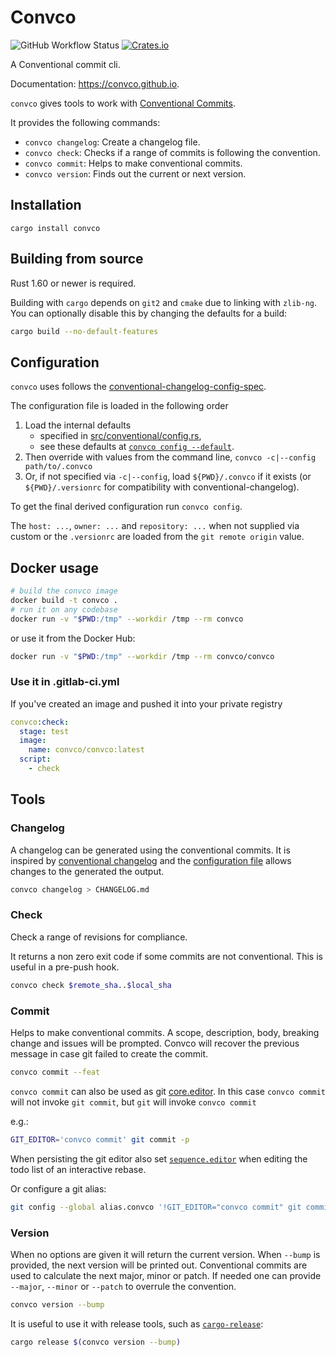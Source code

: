 # Convco

![GitHub Workflow Status](https://img.shields.io/github/actions/workflow/status/convco/convco/docker.yml)
[![Crates.io](https://img.shields.io/crates/v/convco)](https://crates.io/crates/convco)

A Conventional commit cli.

Documentation: <https://convco.github.io>.

`convco` gives tools to work with [Conventional Commits][1].

It provides the following commands:

- `convco changelog`: Create a changelog file.
- `convco check`: Checks if a range of commits is following the convention.
- `convco commit`: Helps to make conventional commits.
- `convco version`: Finds out the current or next version.

## Installation

`cargo install convco`

## Building from source

Rust 1.60 or newer is required.

Building with `cargo` depends on `git2` and `cmake` due to linking with `zlib-ng`.
You can optionally disable this by changing the defaults for a build:

```sh
cargo build --no-default-features
```

## Configuration

`convco` uses follows the [conventional-changelog-config-spec][3].

The configuration file is loaded in the following order

1. Load the internal defaults
    - specified in [src/conventional/config.rs](src/conventional/config.rs),
    - see these defaults at [`convco config --default`](https://convco.github.io/configuration#default-configuration).
2. Then override with values from the command line, `convco -c|--config path/to/.convco`
3. Or, if not specified via `-c|--config`, load `${PWD}/.convco` if it exists (or `${PWD}/.versionrc` for compatibility with conventional-changelog).

To get the final derived configuration run `convco config`.

The `host: ...`, `owner: ...` and `repository: ...` when not supplied via custom or the `.versionrc` are loaded
from the `git remote origin` value.

## Docker usage

```sh
# build the convco image
docker build -t convco .
# run it on any codebase
docker run -v "$PWD:/tmp" --workdir /tmp --rm convco
```

or use it from the Docker Hub:

```sh
docker run -v "$PWD:/tmp" --workdir /tmp --rm convco/convco
```

### Use it in .gitlab-ci.yml

If you've created an image and pushed it into your private registry

```yaml
convco:check:
  stage: test
  image:
    name: convco/convco:latest
  script:
    - check
```

## Tools

### Changelog

A changelog can be generated using the conventional commits.
It is inspired by [conventional changelog][2] and the [configuration file](#configuration) allows changes to the generated the output.

```sh
convco changelog > CHANGELOG.md
```

### Check

Check a range of revisions for compliance.

It returns a non zero exit code if some commits are not conventional.
This is useful in a pre-push hook.

```sh
convco check $remote_sha..$local_sha
```

### Commit

Helps to make conventional commits.
A scope, description, body, breaking change and issues will be prompted.
Convco will recover the previous message in case git failed to create the commit.

```sh
convco commit --feat
```

`convco commit` can also be used as git [core.editor][4].
In this case `convco commit` will not invoke `git commit`, but `git` will invoke `convco commit`

e.g.:

```sh
GIT_EDITOR='convco commit' git commit -p
```

When persisting the git editor also set [`sequence.editor`][5] when editing the todo list of an interactive rebase.

Or configure a git alias:

```sh
git config --global alias.convco '!GIT_EDITOR="convco commit" git commit'
```

### Version

When no options are given it will return the current version.
When `--bump` is provided, the next version will be printed out.
Conventional commits are used to calculate the next major, minor or patch.
If needed one can provide `--major`, `--minor` or `--patch` to overrule the convention.

```sh
convco version --bump
```

It is useful to use it with release tools, such as [`cargo-release`](https://crates.io/crates/cargo-release):

```sh
cargo release $(convco version --bump)
```

[1]: https://www.conventionalcommits.org/
[2]: https://github.com/conventional-changelog/conventional-changelog
[3]: https://github.com/conventional-changelog/conventional-changelog-config-spec/blob/master/versions/2.1.0/README.md
[4]: https://git-scm.com/docs/git-var#Documentation/git-var.txt-GITEDITOR
[5]: https://git-scm.com/docs/git-var#Documentation/git-var.txt-GITSEQUENCEEDITOR

